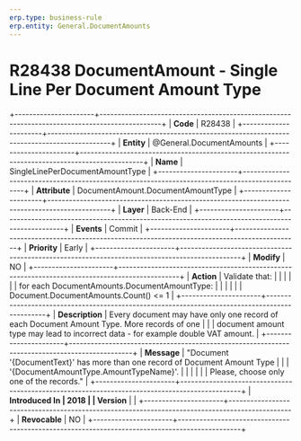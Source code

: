 ```yaml
---
erp.type: business-rule
erp.entity: General.DocumentAmounts
---
```


# R28438 DocumentAmount - Single Line Per Document Amount Type
+----------------------+-----------------------------------------------------------------------------------------------+
| **Code**             | R28438                                                                                        |
+----------------------+-----------------------------------------------------------------------------------------------+
| **Entity**           | @General.DocumentAmounts                                                                                |
+----------------------+-----------------------------------------------------------------------------------------------+
| **Name**             | SingleLinePerDocumentAmountType                                                               |
+----------------------+-----------------------------------------------------------------------------------------------+
| **Attribute**        | DocumentAmount.DocumentAmountType                                                             |
+----------------------+-----------------------------------------------------------------------------------------------+
| **Layer**            | Back-End                                                                                      |
+----------------------+-----------------------------------------------------------------------------------------------+
| **Events**           | Commit                                                                                        |
+----------------------+-----------------------------------------------------------------------------------------------+
| **Priority**         | Early                                                                                         |
+----------------------+-----------------------------------------------------------------------------------------------+
| **Modify**           | NO                                                                                            |
+----------------------+-----------------------------------------------------------------------------------------------+
| **Action**           | Validate that:                                                                                |
|                      |                                                                                               |
|                      | for each DocumentAmounts.DocumentAmountType:                                                  |
|                      |                                                                                               |
|                      | Document.DocumentAmounts.Count() \<= 1                                                        |
+----------------------+-----------------------------------------------------------------------------------------------+
| **Description**      | Every document may have only one record of each Document Amount Type. More records of one     |
|                      | document amount type may lead to incorrect data - for example double VAT amount.              |
+----------------------+-----------------------------------------------------------------------------------------------+
| **Message**          | \"Document \'{DocumentText}' has more than one record of Document Amount Type                 |
|                      | '{DocumentAmountType.AmountTypeName}\'.                                                       |
|                      |                                                                                               |
|                      | Please, choose only one of the records.\"                                                     |
+----------------------+-----------------------------------------------------------------------------------------------+
| **Introduced In      | 2018                                                                                          |
| Version**            |                                                                                               |
+----------------------+-----------------------------------------------------------------------------------------------+
| **Revocable**        | NO                                                                                            |
+----------------------+-----------------------------------------------------------------------------------------------+

  

  

  
